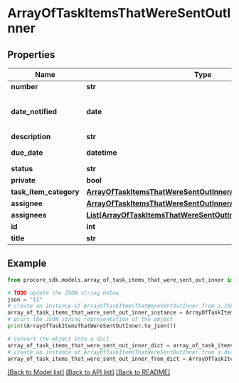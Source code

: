 # ArrayOfTaskItemsThatWereSentOutInner


## Properties

Name | Type | Description | Notes
------------ | ------------- | ------------- | -------------
**number** | **str** | Number | [optional] 
**date_notified** | **date** | Date when the notification was sent | [optional] 
**description** | **str** | Description | [optional] 
**due_date** | **datetime** | Date and time due | [optional] 
**status** | **str** | Status | [optional] 
**private** | **bool** |  | [optional] 
**task_item_category** | [**ArrayOfTaskItemsThatWereSentOutInnerAllOfTaskItemCategory**](ArrayOfTaskItemsThatWereSentOutInnerAllOfTaskItemCategory.md) |  | [optional] 
**assignee** | [**ArrayOfTaskItemsThatWereSentOutInnerAllOfAssignee**](ArrayOfTaskItemsThatWereSentOutInnerAllOfAssignee.md) |  | [optional] 
**assignees** | [**List[ArrayOfTaskItemsThatWereSentOutInnerAllOfAssigneesInner]**](ArrayOfTaskItemsThatWereSentOutInnerAllOfAssigneesInner.md) |  | [optional] 
**id** | **int** | ID | [optional] 
**title** | **str** | Title | [optional] 

## Example

```python
from procore_sdk.models.array_of_task_items_that_were_sent_out_inner import ArrayOfTaskItemsThatWereSentOutInner

# TODO update the JSON string below
json = "{}"
# create an instance of ArrayOfTaskItemsThatWereSentOutInner from a JSON string
array_of_task_items_that_were_sent_out_inner_instance = ArrayOfTaskItemsThatWereSentOutInner.from_json(json)
# print the JSON string representation of the object
print(ArrayOfTaskItemsThatWereSentOutInner.to_json())

# convert the object into a dict
array_of_task_items_that_were_sent_out_inner_dict = array_of_task_items_that_were_sent_out_inner_instance.to_dict()
# create an instance of ArrayOfTaskItemsThatWereSentOutInner from a dict
array_of_task_items_that_were_sent_out_inner_from_dict = ArrayOfTaskItemsThatWereSentOutInner.from_dict(array_of_task_items_that_were_sent_out_inner_dict)
```
[[Back to Model list]](../README.md#documentation-for-models) [[Back to API list]](../README.md#documentation-for-api-endpoints) [[Back to README]](../README.md)


